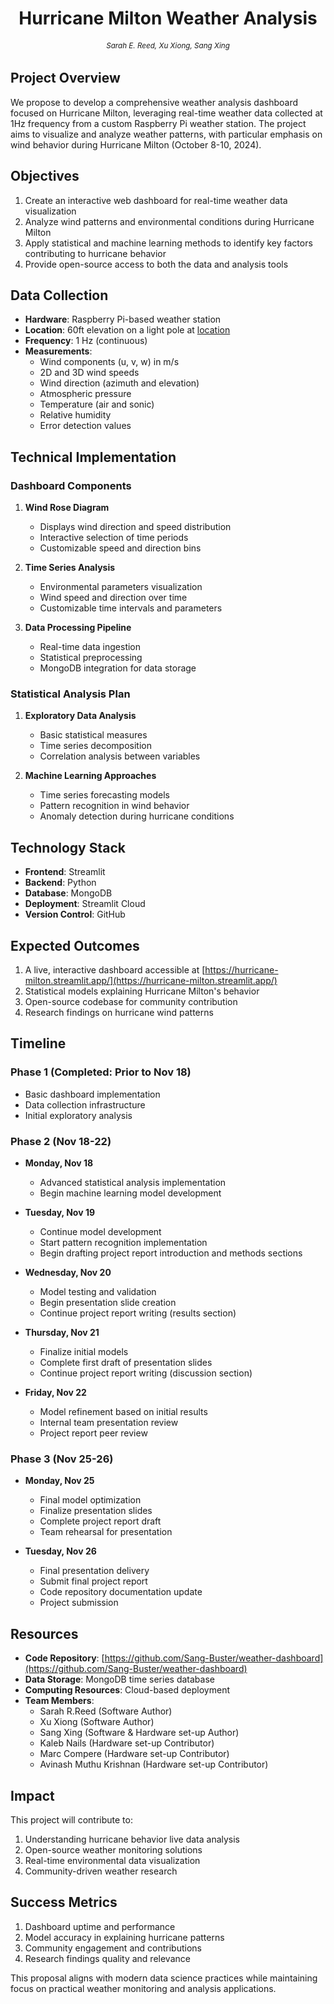 <div align="center">
<h1>Hurricane Milton Weather Analysis</h1>
<h6 align="center"><small>Sarah E. Reed, Xu Xiong, Sang Xing</small></h6>
</div>

## Project Overview
We propose to develop a comprehensive weather analysis dashboard focused on Hurricane Milton, leveraging real-time weather data collected at 1Hz frequency from a custom Raspberry Pi weather station. The project aims to visualize and analyze weather patterns, with particular emphasis on wind behavior during Hurricane Milton (October 8-10, 2024).

## Objectives
1. Create an interactive web dashboard for real-time weather data visualization
2. Analyze wind patterns and environmental conditions during Hurricane Milton
3. Apply statistical and machine learning methods to identify key factors contributing to hurricane behavior
4. Provide open-source access to both the data and analysis tools

## Data Collection
- **Hardware**: Raspberry Pi-based weather station
- **Location**: 60ft elevation on a light pole at [location](https://maps.app.goo.gl/noC7dszEV9brfdxy8)
- **Frequency**: 1 Hz (continuous)
- **Measurements**:
  - Wind components (u, v, w) in m/s
  - 2D and 3D wind speeds
  - Wind direction (azimuth and elevation)
  - Atmospheric pressure
  - Temperature (air and sonic)
  - Relative humidity
  - Error detection values

## Technical Implementation

### Dashboard Components
1. **Wind Rose Diagram**
   - Displays wind direction and speed distribution
   - Interactive selection of time periods
   - Customizable speed and direction bins

2. **Time Series Analysis**
   - Environmental parameters visualization
   - Wind speed and direction over time
   - Customizable time intervals and parameters

3. **Data Processing Pipeline**
   - Real-time data ingestion
   - Statistical preprocessing
   - MongoDB integration for data storage

### Statistical Analysis Plan
1. **Exploratory Data Analysis**
   - Basic statistical measures
   - Time series decomposition
   - Correlation analysis between variables

2. **Machine Learning Approaches**
   - Time series forecasting models
   - Pattern recognition in wind behavior
   - Anomaly detection during hurricane conditions

## Technology Stack
- **Frontend**: Streamlit
- **Backend**: Python
- **Database**: MongoDB
- **Deployment**: Streamlit Cloud
- **Version Control**: GitHub

## Expected Outcomes
1. A live, interactive dashboard accessible at [https://hurricane-milton.streamlit.app/](https://hurricane-milton.streamlit.app/)
2. Statistical models explaining Hurricane Milton's behavior
3. Open-source codebase for community contribution
4. Research findings on hurricane wind patterns

## Timeline

### Phase 1 (Completed: Prior to Nov 18)
- Basic dashboard implementation
- Data collection infrastructure
- Initial exploratory analysis

### Phase 2 (Nov 18-22)
- **Monday, Nov 18**
  - Advanced statistical analysis implementation
  - Begin machine learning model development
  
- **Tuesday, Nov 19**
  - Continue model development
  - Start pattern recognition implementation
  - Begin drafting project report introduction and methods sections

- **Wednesday, Nov 20**
  - Model testing and validation
  - Begin presentation slide creation
  - Continue project report writing (results section)

- **Thursday, Nov 21**
  - Finalize initial models
  - Complete first draft of presentation slides
  - Continue project report writing (discussion section)

- **Friday, Nov 22**
  - Model refinement based on initial results
  - Internal team presentation review
  - Project report peer review

### Phase 3 (Nov 25-26)
- **Monday, Nov 25**
  - Final model optimization
  - Finalize presentation slides
  - Complete project report draft
  - Team rehearsal for presentation

- **Tuesday, Nov 26**
  - Final presentation delivery
  - Submit final project report
  - Code repository documentation update
  - Project submission

## Resources
- **Code Repository**: [https://github.com/Sang-Buster/weather-dashboard](https://github.com/Sang-Buster/weather-dashboard)
- **Data Storage**: MongoDB time series database
- **Computing Resources**: Cloud-based deployment
- **Team Members**: 
  - Sarah R.Reed (Software Author)
  - Xu Xiong (Software Author)
  - Sang Xing (Software & Hardware set-up Author)
  - Kaleb Nails (Hardware set-up Contributor)
  - Marc Compere (Hardware set-up Contributor)
  - Avinash Muthu Krishnan (Hardware set-up Contributor)

## Impact
This project will contribute to:
1. Understanding hurricane behavior live data analysis
2. Open-source weather monitoring solutions
3. Real-time environmental data visualization
4. Community-driven weather research

## Success Metrics
1. Dashboard uptime and performance
2. Model accuracy in explaining hurricane patterns
3. Community engagement and contributions
4. Research findings quality and relevance

This proposal aligns with modern data science practices while maintaining focus on practical weather monitoring and analysis applications.